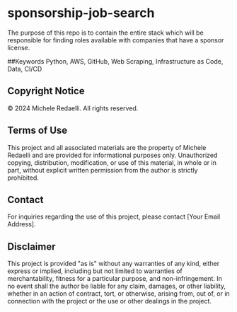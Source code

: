 # sponsorship-job-search
The purpose of this repo is to contain the entire stack which will be responsible for finding roles available with companies that have a sponsor license. 

##Keywords
Python, AWS, GitHub, Web Scraping, Infrastructure as Code, Data, CI/CD

## Copyright Notice
© 2024 Michele Redaelli. All rights reserved.

## Terms of Use
This project and all associated materials are the property of Michele Redaelli and are provided for informational purposes only. Unauthorized copying, distribution, modification, or use of this material, in whole or in part, without explicit written permission from the author is strictly prohibited.

## Contact
For inquiries regarding the use of this project, please contact [Your Email Address].

## Disclaimer
This project is provided "as is" without any warranties of any kind, either express or implied, including but not limited to warranties of merchantability, fitness for a particular purpose, and non-infringement. In no event shall the author be liable for any claim, damages, or other liability, whether in an action of contract, tort, or otherwise, arising from, out of, or in connection with the project or the use or other dealings in the project.

